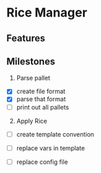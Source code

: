# Rice Manager

## Features

## Milestones
1. Parse pallet
 - [x] create file format
 - [x] parse that format
 - [ ] print out all pallets
2. Apply Rice
 - [ ] create template convention
 - [ ] replace vars in template
 - [ ] replace config file

